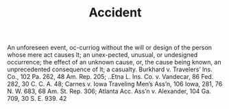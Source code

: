 ---
title: Accident
letter: A
permalink: "/definitions/accident.html"
body: An unforeseen event, oc-curriog without the will or design of the person whose
  mere act causes lt; an unex-pected, unusual, or undesigned occurrence; the effect
  of an unknown cause, or, the cause being known, an unprecedented consequence of
  lt; a casualty. Burkhard v. Travelers’ Ins. Co., 102 Pa. 262, 48 Am. Rep. 205; ..Etna
  L. Ins. Co. v. Vandecar, 86 Fed. 282, 30 C. C. A. 48; Carnes v. Iowa Traveling Men’s
  Ass’n, 106 Iowa, 281, 76 N. W. 683, 68 Am. St. Rep. 306; Atlanta Acc. Ass’n v. Alexander,
  104 Ga. 709, 30 S. E. 939. 42
published_at: '2018-07-07'
source: Black's Law Dictionary
layout: post
---